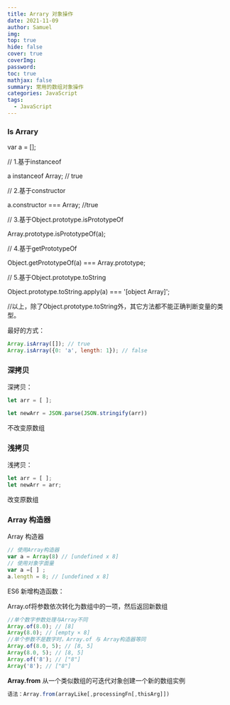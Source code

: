 ```yaml
---
title: Arrary 对象操作
date: 2021-11-09
author: Samuel
img: 
top: true
hide: false
cover: true
coverImg: 
password: 
toc: true
mathjax: false
summary: 常用的数组对象操作
categories: JavaScript
tags:
  - JavaScript
---
```

<!-- ## All -->
### Is Arrary
var a = [];

// 1.基于instanceof

a instanceof Array; // true

// 2.基于constructor

a.constructor === Array;  //true

// 3.基于Object.prototype.isPrototypeOf

Array.prototype.isPrototypeOf(a);

// 4.基于getPrototypeOf

Object.getPrototypeOf(a) === Array.prototype;

// 5.基于Object.prototype.toString

Object.prototype.toString.apply(a) === '[object Array]';

//以上，除了Object.prototype.toString外，其它方法都不能正确判断变量的类型。

最好的方式：

```js
Array.isArray([]); // true
Array.isArray({0: 'a', length: 1}); // false
```

### 深拷贝
深拷贝：
```js
let arr = [ ];

let newArr = JSON.parse(JSON.stringify(arr))
```
不改变原数组

### 浅拷贝
浅拷贝：
```js
let arr = [ ];
let newArr = arr;
```
改变原数组

### Array 构造器
Array 构造器

```js
// 使用Array构造器
var a = Array(8) // [undefined x 8]
// 使用对象字面量
var a =[ ] ;
a.length = 8; // [undefined x 8]
```

ES6 新增构造函数：

Array.of将参数依次转化为数组中的一项，然后返回新数组

```js
//单个数字参数处理与Array不同
Array.of(8.0); // [8]
Array(8.0); // [empty × 8]
//单个参数不是数字时，Array.of 与 Array构造器等同
Array.of(8.0, 5); // [8, 5]
Array(8.0, 5); // [8, 5]
Array.of('8'); // ["8"]
Array('8'); // ["8"]

```

**Array.from** 从一个类似数组的可迭代对象创建一个新的数组实例

```js
语法：Array.from(arrayLike[,processingFn[,thisArg]])
```

